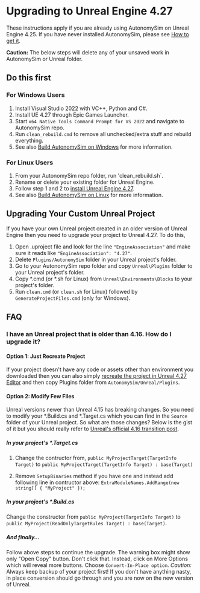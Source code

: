 # Upgrading to Unreal Engine 4.27

These instructions apply if you are already using AutonomySim on Unreal Engine 4.25. If you have never installed AutonomySim, please see [How to get it](https://github.com/nervosys/AutonomySim#how-to-get-it).

**Caution:** The below steps will delete any of your unsaved work in AutonomySim or Unreal folder.

## Do this first

### For Windows Users

1. Install Visual Studio 2022 with VC++, Python and C#.
2. Install UE 4.27 through Epic Games Launcher.
3. Start `x64 Native Tools Command Prompt for VS 2022` and navigate to AutonomySim repo.
4. Run `clean_rebuild.cmd` to remove all unchecked/extra stuff and rebuild everything.
5. See also [Build AutonomySim on Windows](build_windows.md) for more information.

### For Linux Users

1. From your AutonomySim repo folder, run 'clean_rebuild.sh`.
2. Rename or delete your existing folder for Unreal Engine.
3. Follow step 1 and 2 to [install Unreal Engine 4.27](build_linux.md).
4. See also [Build AutonomySim on Linux](build_linux.md) for more information.

## Upgrading Your Custom Unreal Project

If you have your own Unreal project created in an older version of Unreal Engine then you need to upgrade your project to Unreal 4.27. To do this,

1. Open .uproject file and look for the line `"EngineAssociation"` and make sure it reads like `"EngineAssociation": "4.27"`.
2. Delete `Plugins/AutonomySim` folder in your Unreal project's folder.
3. Go to your AutonomySim repo folder and copy `Unreal\Plugins` folder to your Unreal project's folder.
4. Copy *.cmd (or *.sh for Linux) from `Unreal\Environments\Blocks` to your project's folder.
5. Run `clean.cmd` (or `clean.sh` for Linux) followed by `GenerateProjectFiles.cmd` (only for Windows).

## FAQ

### I have an Unreal project that is older than 4.16. How do I upgrade it?

#### Option 1: Just Recreate Project

If your project doesn't have any code or assets other than environment you downloaded then you can also simply [recreate the project in Unreal 4.27 Editor](unreal_custenv.md) and then copy Plugins folder from `AutonomySim/Unreal/Plugins`.

#### Option 2: Modify Few Files

Unreal versions newer than Unreal 4.15 has breaking changes. So you need to modify your *.Build.cs and *.Target.cs which you can find in the `Source` folder of your Unreal project. So what are those changes? Below is the gist of it but you should really refer to [Unreal's official 4.16 transition post](https://forums.unrealengine.com/showthread.php?145757-C-4-16-Transition-Guide).

##### In your project's *.Target.cs

1. Change the contructor from, `public MyProjectTarget(TargetInfo Target)` to `public MyProjectTarget(TargetInfo Target) : base(Target)`

2. Remove `SetupBinaries` method if you have one and instead add following line in contructor above: `ExtraModuleNames.AddRange(new string[] { "MyProject" });`

##### In your project's *.Build.cs

Change the constructor from `public MyProject(TargetInfo Target)` to `public MyProject(ReadOnlyTargetRules Target) : base(Target)`.

##### And finally...

Follow above steps to continue the upgrade. The warning box might show only "Open Copy" button. Don't click that. Instead, click on More Options which will reveal more buttons. Choose `Convert-In-Place option`. *Caution:* Always keep backup of your project first! If you don't have anything nasty, in place conversion should go through and you are now on the new version of Unreal.

